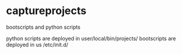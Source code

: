 captureprojects
===============
bootscripts and python scripts

python scripts are deployed in user/local/bin/projects/
bootscripts are deployed in us /etc/init.d/
